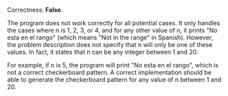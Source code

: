Correctness: **False**.

The program does not work correctly for all potential cases. It only handles the cases where n is 1, 2, 3, or 4, and for any other value of n, it prints "No esta en el rango" (which means "Not in the range" in Spanish). However, the problem description does not specify that n will only be one of these values. In fact, it states that n can be any integer between 1 and 20.

For example, if n is 5, the program will print "No esta en el rango", which is not a correct checkerboard pattern. A correct implementation should be able to generate the checkerboard pattern for any value of n between 1 and 20.